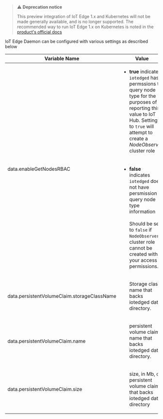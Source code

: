 > ⚠️ **Deprecation notice**
>
> This preview integration of IoT Edge 1.x and Kubernetes will not be made generally available, and is no longer supported. The recommended way to run IoT Edge 1.x on Kubernetes is noted in the [product's official docs](https://docs.microsoft.com/azure/iot-edge/how-to-install-iot-edge-kubernetes?view=iotedge-2020-11)

IoT Edge Daemon can be configured with various settings as described below

| Variable Name                        | Value                                                                                                                                     |
|--------------------------------------|-------------------------------------------------------------------------------------------------------------------------------------------|
| data.enableGetNodesRBAC                   | <ul><li>**true** indicates `iotedged` has permssions to query node type for the purposes of reporting this value to IoT Hub. Setting to `true` will attempt to create a *NodeObserver* cluster role</li><br><br> <li>**false** indicates `iotedged` does not have persmission to query node type information <br><br> Should be set to `false` if `NodeObserver` cluster role cannot be created with your access permissions. </li></ul> |
| data.persistentVolumeClaim.storageClassName                     | <ul>Storage class name that backs iotedged data directory. </ul>                                             |
| data.persistentVolumeClaim.name                 | <ul>persistent volume claim name that backs iotedged data directory. </ul>                                         |
| data.persistentVolumeClaim.size | <ul>size, in Mb, of persistent volume claim that backs iotedged data directory </ul>                                        |
